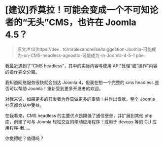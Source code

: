 # [建议]乔莫拉！可能会变成一个不可知论者的“无头”CMS，也许在 Joomla 4.5？

> 原文:# t0]https://dev . to/mralexandrelise/suggestion-Joomla-可能成为-un-CMS-headless-agnostic-可能成为-in-Joomla-4-5-1 pbe

我最近遇到了“CMS headless”，其中的实际内容与使用 API“处理”或“操作”内容的操作完全分离。

我知道网络服务很快就会到达 Joomla 4，但我在想一个完整的 cms headless 是否可以帮助 Joomla！重新受到更多开发者的欢迎。

对我来说，如果更多的开发者为乔莫做更多的事情！并作出贡献，整个 Joomla 社区都会从中受益。

在我看来，CMS headless 的主要优点是降低了通信壁垒，并扩展到其他 php 库，创建了可与 Joomla 轻松交互的移动应用程序！或用于 devops 等的 CLI 应用程序-我...。

你觉得呢？值得吗？